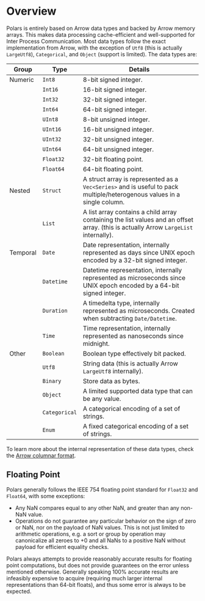 # Overview

Polars is entirely based on Arrow data types and backed by Arrow memory arrays. This makes data processing
cache-efficient and well-supported for Inter Process Communication. Most data types follow the exact implementation
from Arrow, with the exception of `Utf8` (this is actually `LargeUtf8`), `Categorical`, and `Object` (support is limited). The data types are:

| Group    | Type          | Details                                                                                                                              |
| -------- | ------------- | ------------------------------------------------------------------------------------------------------------------------------------ |
| Numeric  | `Int8`        | 8-bit signed integer.                                                                                                                |
|          | `Int16`       | 16-bit signed integer.                                                                                                               |
|          | `Int32`       | 32-bit signed integer.                                                                                                               |
|          | `Int64`       | 64-bit signed integer.                                                                                                               |
|          | `UInt8`       | 8-bit unsigned integer.                                                                                                              |
|          | `UInt16`      | 16-bit unsigned integer.                                                                                                             |
|          | `UInt32`      | 32-bit unsigned integer.                                                                                                             |
|          | `UInt64`      | 64-bit unsigned integer.                                                                                                             |
|          | `Float32`     | 32-bit floating point.                                                                                                               |
|          | `Float64`     | 64-bit floating point.                                                                                                               |
| Nested   | `Struct`      | A struct array is represented as a `Vec<Series>` and is useful to pack multiple/heterogenous values in a single column.              |
|          | `List`        | A list array contains a child array containing the list values and an offset array. (this is actually Arrow `LargeList` internally). |
| Temporal | `Date`        | Date representation, internally represented as days since UNIX epoch encoded by a 32-bit signed integer.                             |
|          | `Datetime`    | Datetime representation, internally represented as microseconds since UNIX epoch encoded by a 64-bit signed integer.                 |
|          | `Duration`    | A timedelta type, internally represented as microseconds. Created when subtracting `Date/Datetime`.                                  |
|          | `Time`        | Time representation, internally represented as nanoseconds since midnight.                                                           |
| Other    | `Boolean`     | Boolean type effectively bit packed.                                                                                                 |
|          | `Utf8`        | String data (this is actually Arrow `LargeUtf8` internally).                                                                         |
|          | `Binary`      | Store data as bytes.                                                                                                                 |
|          | `Object`      | A limited supported data type that can be any value.                                                                                 |
|          | `Categorical` | A categorical encoding of a set of strings.                                                                                          |
|          | `Enum`        | A fixed categorical encoding of a set of strings.                                                                                    |

To learn more about the internal representation of these data types, check the [Arrow columnar format](https://arrow.apache.org/docs/format/Columnar.html).

## Floating Point

Polars generally follows the IEEE 754 floating point standard for `Float32` and `Float64`, with some exceptions:

- Any NaN compares equal to any other NaN, and greater than any non-NaN value.
- Operations do not guarantee any particular behavior on the sign of zero or NaN,
  nor on the payload of NaN values. This is not just limited to arithmetic operations,
  e.g. a sort or group by operation may canonicalize all zeroes to +0 and all NaNs
  to a positive NaN without payload for efficient equality checks.

Polars always attempts to provide reasonably accurate results for floating point computations, but does not provide guarantees
on the error unless mentioned otherwise. Generally speaking 100% accurate results are infeasibly expensive to acquire (requiring
much larger internal representations than 64-bit floats), and thus some error is always to be expected.
